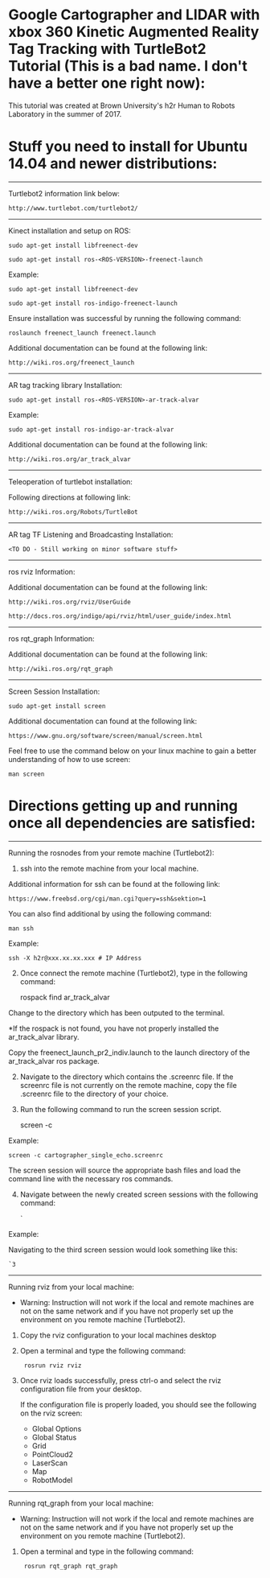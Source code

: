 # Google Cartographer and LIDAR with xbox 360 Kinetic Augmented Reality Tag Tracking with TurtleBot2 Tutorial (This is a bad name. I don't have a better one right now):

This tutorial was created at Brown University's h2r Human to Robots Laboratory in the summer of 2017.


# Stuff you need to install for Ubuntu 14.04 and newer distributions:

------------------------------------
Turtlebot2 information link below:

    http://www.turtlebot.com/turtlebot2/

-------------------------------------
Kinect installation and setup on ROS:

    sudo apt-get install libfreenect-dev

    sudo apt-get install ros-<ROS-VERSION>-freenect-launch

Example:

    sudo apt-get install libfreenect-dev

    sudo apt-get install ros-indigo-freenect-launch
    
Ensure installation was successful by running the following command:

    roslaunch freenect_launch freenect.launch
    
    
Additional documentation can be found at the following link:

    http://wiki.ros.org/freenect_launch

-------------------------------------
AR tag tracking library Installation:

    sudo apt-get install ros-<ROS-VERSION>-ar-track-alvar
   
Example:
    
    sudo apt-get install ros-indigo-ar-track-alvar
    

Additional documentation can be found at the following link:

    http://wiki.ros.org/ar_track_alvar
    
-------------------------------------
Teleoperation of turtlebot installation:

Following directions at following link: 
    
    http://wiki.ros.org/Robots/TurtleBot
    
-------------------------------------
AR tag TF Listening and Broadcasting Installation:

    <TO DO - Still working on minor software stuff>
        
-------------------------------------
ros rviz Information:

Additional documentation can be found at the following link:

    http://wiki.ros.org/rviz/UserGuide

    http://docs.ros.org/indigo/api/rviz/html/user_guide/index.html   
    
-------------------------------------
ros rqt_graph Information:
    
Additional documentation can be found at the following link:

    http://wiki.ros.org/rqt_graph
    
    
-------------------------------------
Screen Session Installation:

    sudo apt-get install screen
    
Additional documentation can found at the following link:

    https://www.gnu.org/software/screen/manual/screen.html
  
Feel free to use the command below on your linux machine to gain a better understanding of how to use screen:

    man screen

# Directions getting up and running once all dependencies are satisfied:
-------------------------------------
Running the rosnodes from your remote machine (Turtlebot2):

1. ssh into the remote machine from your local machine.

Additional information for ssh can be found at the following link:

    https://www.freebsd.org/cgi/man.cgi?query=ssh&sektion=1
    
You can also find additional by using the following command:

    man ssh
    
Example:

    ssh -X h2r@xxx.xx.xx.xxx # IP Address

2. Once connect the remote machine (Turtlebot2), type in the following command:

    rospack find ar_track_alvar

Change to the directory which has been outputed to the terminal. 

*If the rospack is not found, you have not properly installed the ar_track_alvar library.

Copy the freenect_launch_pr2_indiv.launch to the launch directory of the ar_track_alvar ros package.

2. Navigate to the directory which contains the .screenrc file. If the screenrc file is not currently on the remote machine, copy the file .screenrc file to the directory of your choice.

3. Run the following command to run the screen session script.

    screen -c <SCREEN-SCRIPS>
        
 Example:
 
    screen -c cartographer_single_echo.screenrc
 
The screen session will source the appropriate bash files and load the command line with the necessary ros commands.
    
4. Navigate between the newly created screen sessions with the following command:

    `<SCREEN-SESSION-NUMBER>
        
Example: 

Navigating to the third screen session would look something like this:
    
    `3
        
-------------------------------------
Running rviz from your local machine:

* Warning: Instruction will not work if the local and remote machines are not on the same network and if you have not properly set up the environment on you remote machine (Turtlebot2).

1. Copy the rviz configuration to your local machines desktop

2. Open a terminal and type the following command:

        rosrun rviz rviz
    
 3. Once rviz loads successfully, press ctrl-o and select the rviz configuration file from your desktop.
 
    If the configuration file is properly loaded, you should see the following on the rviz screen:
    
    *  Global Options 
    *  Global Status
    *  Grid
    *  PointCloud2
    *  LaserScan
    *  Map
    *  RobotModel

-------------------------------------
Running rqt_graph from your local machine:

* Warning: Instruction will not work if the local and remote machines are not on the same network and if you have not properly set up the environment on you remote machine (Turtlebot2).

1. Open a terminal and type in the following command:

        rosrun rqt_graph rqt_graph
